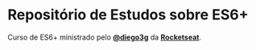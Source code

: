 # Repositório de Estudos sobre ES6+

Curso de ES6+ ministrado pelo [__@diego3g__][link-diego] da [__Rocketseat__][link-rkst].

[link-diego]: https://github.com/diego3g
[link-rkst]: https://rocketseat.com.br/
